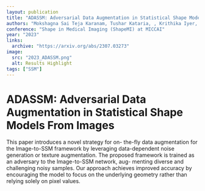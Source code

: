 ```yaml
---
layout: publication
title: "ADASSM: Adversarial Data Augmentation in Statistical Shape Models From Images"
authors: "Mokshagna Sai Teja Karanam, Tushar Kataria, , Krithika Iyer, Shireen Elhabian"
conference: "Shape in Medical Imaging (ShapeMI) at MICCAI"
year: "2023"
links: 
  archive: "https://arxiv.org/abs/2307.03273"
image:
  src: "2023_ADASSM.png"
  alt: Results Highlight
tags: ["SSM"]
---
```


# ADASSM: Adversarial Data Augmentation in Statistical Shape Models From Images
This paper introduces a novel strategy for on-
the-fly data augmentation for the Image-to-SSM framework by leveraging
data-dependent noise generation or texture augmentation. The proposed
framework is trained as an adversary to the Image-to-SSM network, aug-
menting diverse and challenging noisy samples. Our approach achieves
improved accuracy by encouraging the model to focus on the underlying
geometry rather than relying solely on pixel values.